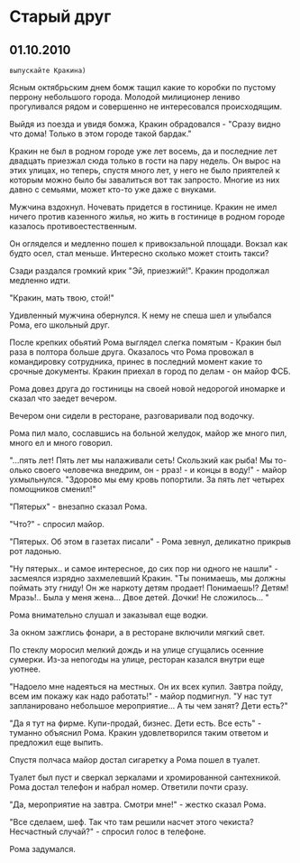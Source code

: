 # Старый друг
## 01.10.2010 

```
выпускайте Кракина) 
```
Ясным октябрьским днем бомж тащил какие то коробки по пустому перрону небольшого города. Молодой милиционер лениво прогуливался рядом и совершенно не интересовался происходящим.

Выйдя из поезда и увидя бомжа, Кракин обрадовался - "Сразу видно что дома! Только в этом городе такой бардак." 

Кракин не был в родном городе уже лет восемь, да и последние лет двадцать приезжал сюда только в гости на пару недель. Он вырос на этих улицах, но теперь, спустя много лет, у него не было приятелей к которым можно было бы завалиться вот так запросто. Многие из них давно с семьями, может кто-то уже даже с внуками.

Мужчина вздохнул. Ночевать придется в гостинице. Кракин не имел ничего против казенного жилья, но жить в гостинице в родном городе казалось противоестественным. 

Он огляделся и медленно пошел к привокзальной площади. Вокзал как будто осел, стал меньше. Интересно сколько может стоить такси? 

Сзади раздался громкий крик "Эй, приезжий!". Кракин продолжал медленно идти. 

"Кракин, мать твою, стой!" 

Удивленный мужчина обернулся. К нему не спеша шел и улыбался Рома, его школьный друг. 

После крепких обьятий Рома выглядел слегка помятым - Кракин был раза в полтора больше друга. Оказалось что Рома провожал в командировку сотрудника, принес в последний момент какие то срочные документы. Кракин приехал в город по делам - он майор ФСБ. 

Рома довез друга до гостиницы на своей новой недорогой иномарке и сказал что заедет вечером. 


Вечером они сидели в ресторане, разговаривали под водочку. 

Рома пил мало, сославшись на больной желудок, майор же много пил, много ел и много говорил. 

"...пять лет! Пять лет мы налаживали сеть! Скользкий как рыба! Мы то-олько своего человечка внедрим, он - рраз! - и концы в воду!" - майор ухмыльнулся. "Здорово мы ему кровь попортили. За пять лет четырех помощников сменил!" 

"Пятерых" - внезапно сказал Рома. 

"Что?" - спросил майор. 

"Пятерых. Об этом в газетах писали" - Рома зевнул, деликатно прикрыв рот ладонью. 

"Ну пятерых.. и самое интересное, до сих пор ни одного не нашли" - засмеялся изрядно захмелевший Кракин. "Ты понимаешь, мы должны поймать эту гниду! Он же наркоту детям продает! Понимаешь!? Детям! Мразь!.. Была у меня жена... Двое детей. Дочки! Не сложилось... " 

Рома внимательно слушал и заказывал еще водки. 

За окном зажглись фонари, а в ресторане включили мягкий свет. 

По стеклу моросил мелкий дождь и на улице сгущались осенние сумерки. Из-за непогоды на улице, ресторан казался внутри еще уютнее. 

"Надоело мне надеяться на местных. Он их всех купил. Завтра пойду, всем им покажу как надо работать!" - майор подмигнул. "У нас тут запланировано небольшое мероприятие... А ты чем занят? Дети есть?" 

"Да я тут на фирме. Купи-продай, бизнес. Дети есть. Все есть" - туманно объяснил Рома. Кракин удовлетворился таким ответом и предложил еще выпить. 

Спустя полчаса майор достал сигаретку а Рома пошел в туалет. 

Туалет был пуст и сверкал зеркалами и хромированной сантехникой. Рома достал телефон и набрал номер. Ответили почти сразу. 

"Да, мероприятие на завтра. Смотри мне!" - жестко сказал Рома. 

"Все сделаем, шеф. Так что там решили насчет этого чекиста? Несчастный случай?" - спросил голос в телефоне. 

Рома задумался.
